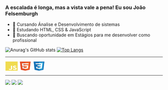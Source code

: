 ### A escalada é longa, mas a vista vale a pena! Eu sou João Felsemburgh


- 🔭 Cursando Ánalise e Desenvolvimento de sistemas
- 🌱 Estudando HTML, CSS & JavaScript
- 🤔 Buscando oportunidade em Estágios para me desenvolver como profissional


<div>
  
![Anurag's GitHub stats](https://github-readme-stats.vercel.app/api?username=JFelsemburgh&show_icons=true&theme=vision-friendly-dark)
[![Top Langs](https://github-readme-stats.vercel.app/api/top-langs/?username=JFelsemburgh&layout=donut)](https://github.com/JFelsemburgh/github-readme-stats&size_weight=0.5&count_weight=0.5&theme=vision-friendly-dark)

</div>

<div style="display: inline_block">
  <hr>
  
  <img align="center" alt="J-Js" height="30" width="40" src="https://raw.githubusercontent.com/devicons/devicon/master/icons/javascript/javascript-plain.svg">
  <img align="center" alt="J-HTML" height="30" width="40" src="https://raw.githubusercontent.com/devicons/devicon/master/icons/html5/html5-original.svg">
  <img align="center" alt="J-CSS" height="30" width="40" src="https://raw.githubusercontent.com/devicons/devicon/master/icons/css3/css3-original.svg">
  
</div>

<div style="display: inline_block">
  <hr>
<a href="https://www.linkedin.com/in/jo%C3%A3o-felsemburgh-2393051b9/" target="_blank"><img src="https://img.shields.io/badge/-LinkedIn-%230077B5?style=for-the-badge&logo=linkedin&logoColor=white" target="_blank"></a> 
  <a href="https://www.instagram.com/j.felsem/" target="_blank"><img src="https://img.shields.io/badge/-Instagram-%23E4405F?style=for-the-badge&logo=instagram&logoColor=white" target="_blank"></a>
   <a href = "jpfelsemburgh@gmail.com"><img src="https://img.shields.io/badge/-Gmail-%23333?style=for-the-badge&logo=gmail&logoColor=white" target="_blank"></a>
  
</div>



